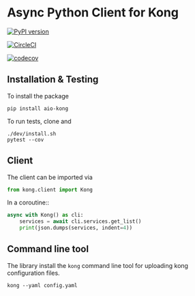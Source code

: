 # Async Python Client for Kong

[![PyPI version](https://badge.fury.io/py/aio-kong.svg)](https://badge.fury.io/py/aio-kong)

[![CircleCI](https://circleci.com/gh/lendingblock/aio-kong.svg?style=svg)](https://circleci.com/gh/lendingblock/aio-kong)

[![codecov](https://codecov.io/gh/lendingblock/aio-kong/branch/master/graph/badge.svg)](https://codecov.io/gh/lendingblock/aio-kong)


## Installation & Testing

To install the package
```
pip install aio-kong
```
To run tests, clone and
```
./dev/install.sh
pytest --cov
```
## Client

The client can be imported via
```python
from kong.client import Kong
```

In a coroutine::
```python
async with Kong() as cli:
    services = await cli.services.get_list()
    print(json.dumps(services, indent=4))
```

## Command line tool

The library install the ``kong`` command line tool for uploading kong configuration files.
```
kong --yaml config.yaml
```
